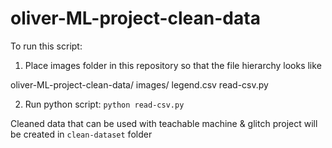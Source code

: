 # oliver-ML-project-clean-data

To run this script:

1. Place images folder in this repository so that the file hierarchy looks like

oliver-ML-project-clean-data/
  images/
  legend.csv
  read-csv.py
  
  
2. Run python script:
`python read-csv.py`

Cleaned data that can be used with teachable machine & glitch project will be created in `clean-dataset` folder
